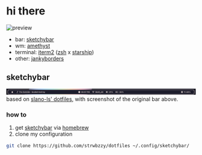 # hi there
![preview](https://github.com/strwbzzy/dotfiles/blob/caf62dca415ee6a7b732eb3887193687a6ca8bdc/image/preview.png)
- bar: [sketchybar](https://github.com/FelixKratz/SketchyBar)
- wm: [amethyst](https://ianyh.com/amethyst/)
- terminal: [iterm2](https://iterm2.com/) ([zsh](https://github.com/ohmyzsh/ohmyzsh/wiki/Installing-ZSH) x [starship](https://starship.rs/))
- other: [jankyborders](https://github.com/FelixKratz/JankyBorders)
## sketchybar
![original bar](.config/sketchybar/screenshot.png)
based on [slano-ls' dotfiles](https://github.com/slano-ls/SketchyBar), with screenshot of the original bar above.
### how to
1. get [sketchybar](https://github.com/FelixKratz/SketchyBar) via [homebrew](https://brew.sh) 
2. clone my configuration
```bash
git clone https://github.com/strwbzzy/dotfiles ~/.config/sketchybar/
```